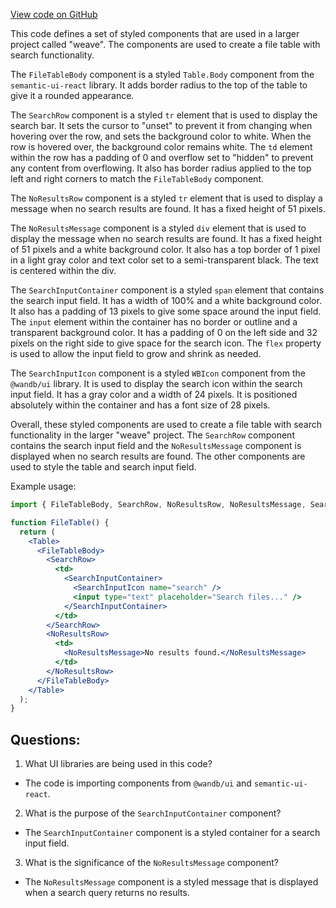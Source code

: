 [View code on GitHub](https://github.com/wandb/weave/weave-js/src/common/components/FileBrowser.styles.ts)

This code defines a set of styled components that are used in a larger project called "weave". The components are used to create a file table with search functionality. 

The `FileTableBody` component is a styled `Table.Body` component from the `semantic-ui-react` library. It adds border radius to the top of the table to give it a rounded appearance.

The `SearchRow` component is a styled `tr` element that is used to display the search bar. It sets the cursor to "unset" to prevent it from changing when hovering over the row, and sets the background color to white. When the row is hovered over, the background color remains white. The `td` element within the row has a padding of 0 and overflow set to "hidden" to prevent any content from overflowing. It also has border radius applied to the top left and right corners to match the `FileTableBody` component.

The `NoResultsRow` component is a styled `tr` element that is used to display a message when no search results are found. It has a fixed height of 51 pixels.

The `NoResultsMessage` component is a styled `div` element that is used to display the message when no search results are found. It has a fixed height of 51 pixels and a white background color. It also has a top border of 1 pixel in a light gray color and text color set to a semi-transparent black. The text is centered within the div.

The `SearchInputContainer` component is a styled `span` element that contains the search input field. It has a width of 100% and a white background color. It also has a padding of 13 pixels to give some space around the input field. The `input` element within the container has no border or outline and a transparent background color. It has a padding of 0 on the left side and 32 pixels on the right side to give space for the search icon. The `flex` property is used to allow the input field to grow and shrink as needed.

The `SearchInputIcon` component is a styled `WBIcon` component from the `@wandb/ui` library. It is used to display the search icon within the search input field. It has a gray color and a width of 24 pixels. It is positioned absolutely within the container and has a font size of 28 pixels.

Overall, these styled components are used to create a file table with search functionality in the larger "weave" project. The `SearchRow` component contains the search input field and the `NoResultsMessage` component is displayed when no search results are found. The other components are used to style the table and search input field. 

Example usage:

```jsx
import { FileTableBody, SearchRow, NoResultsRow, NoResultsMessage, SearchInputContainer, SearchInputIcon } from 'weave';

function FileTable() {
  return (
    <Table>
      <FileTableBody>
        <SearchRow>
          <td>
            <SearchInputContainer>
              <SearchInputIcon name="search" />
              <input type="text" placeholder="Search files..." />
            </SearchInputContainer>
          </td>
        </SearchRow>
        <NoResultsRow>
          <td>
            <NoResultsMessage>No results found.</NoResultsMessage>
          </td>
        </NoResultsRow>
      </FileTableBody>
    </Table>
  );
}
```
## Questions: 
 1. What UI libraries are being used in this code?
- The code is importing components from `@wandb/ui` and `semantic-ui-react`.

2. What is the purpose of the `SearchInputContainer` component?
- The `SearchInputContainer` component is a styled container for a search input field.

3. What is the significance of the `NoResultsMessage` component?
- The `NoResultsMessage` component is a styled message that is displayed when a search query returns no results.